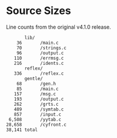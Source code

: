 # Source Sizes

Line counts from the original v4.1.0 release.

           lib/
        36       /main.c
        70       /strings.c
        96       /output.c
       110       /errmsg.c
       216       /idents.c
           reflex/
       336       /reflex.c
           gentle/
        68       /gen.h
        85       /main.c
       157       /msg.c
       193       /output.c
       262       /grts.c
       489       /symtab.c
       857       /input.c
     6,508       /yytab.c
    28,658       /cyfront.c
    38,141 total
